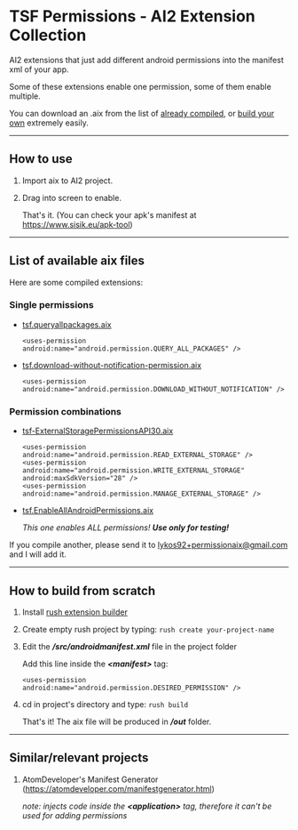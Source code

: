 # TSF Permissions - AI2 Extension Collection

AI2 extensions that just add different android permissions into the manifest xml of your app.

Some of these extensions enable one permission, some of them enable multiple.

You can download an .aix from the list of [already compiled](#list-of-available-aix-files), or [build your own](#how-to-build-from-scratch) extremely easily.

---

## How to use

1. Import aix to AI2 project.
2. Drag into screen to enable.

    That's it. (You can check your apk's manifest at https://www.sisik.eu/apk-tool)

---

## List of available aix files

   Here are some compiled extensions:
   
   ### Single permissions

   - [tsf.queryallpackages.aix](https://github.com/anonwins/tsf-permissions-aix/raw/main/tsf.queryallpackages.aix)

        `<uses-permission android:name="android.permission.QUERY_ALL_PACKAGES" />`
        
   - [tsf.download-without-notification-permission.aix](https://github.com/anonwins/tsf-permissions-aix/raw/main/tsf.download-without-notification-permission.aix)

        `<uses-permission android:name="android.permission.DOWNLOAD_WITHOUT_NOTIFICATION" />`
   
   ### Permission combinations
   
   - [tsf-ExternalStoragePermissionsAPI30.aix](https://github.com/anonwins/tsf-permissions-aix/raw/main/tsf-ExternalStoragePermissionsAPI30.aix)

        ```
        <uses-permission android:name="android.permission.READ_EXTERNAL_STORAGE" />
        <uses-permission android:name="android.permission.WRITE_EXTERNAL_STORAGE" android:maxSdkVersion="28" />
        <uses-permission android:name="android.permission.MANAGE_EXTERNAL_STORAGE" />
        ```
   
   - [tsf.EnableAllAndroidPermissions.aix](https://github.com/anonwins/tsf-permissions-aix/raw/main/tsf.EnableAllAndroidPermissions.aix)

        *This one enables ALL permissions! **Use only for testing!***

 If you compile another, please send it to lykos92+permissionaix@gmail.com and I will add it.

---

## How to build from scratch

   1. Install [rush extension builder](https://github.com/shreyashsaitwal/rush-cli/wiki/Installation)

   2. Create empty rush project by typing: `rush create your-project-name`

   3. Edit the ***/src/androidmanifest.xml*** file in the project folder

       Add this line inside the ***\<manifest>*** tag:

       `<uses-permission android:name="android.permission.DESIRED_PERMISSION" />`
    
   4. cd in project's directory and type: `rush build`
    
       That's it! The aix file will be produced in ***/out*** folder.

---

## Similar/relevant projects

   1. AtomDeveloper's Manifest Generator (https://atomdeveloper.com/manifestgenerator.html)
    
       *note: injects code inside the **\<application>** tag, therefore it can't be used for adding permissions*
